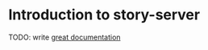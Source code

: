 # Introduction to story-server

TODO: write [great documentation](http://jacobian.org/writing/what-to-write/)
